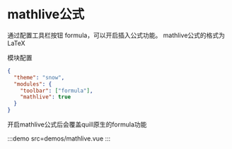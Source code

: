 # mathlive公式

通过配置工具栏按钮 formula，可以开启插入公式功能。
mathlive公式的格式为LaTeX

模块配置

```json
{
  "theme": "snow",
  "modules": {
    "toolbar": ["formula"],
    "mathlive": true
  }
}
```

开启mathlive公式后会覆盖quill原生的formula功能

:::demo src=demos/mathlive.vue
:::
